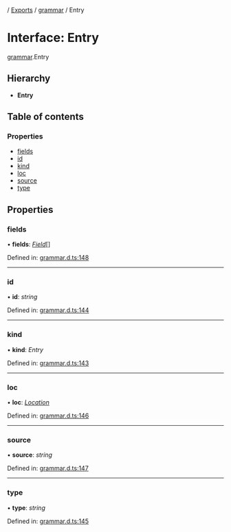 [](../README.md) / [Exports](../modules.md) / [grammar](../modules/grammar.md) / Entry

# Interface: Entry

[grammar](../modules/grammar.md).Entry

## Hierarchy

* **Entry**

## Table of contents

### Properties

- [fields](grammar.entry.md#fields)
- [id](grammar.entry.md#id)
- [kind](grammar.entry.md#kind)
- [loc](grammar.entry.md#loc)
- [source](grammar.entry.md#source)
- [type](grammar.entry.md#type)

## Properties

### fields

• **fields**: [*Field*](grammar.field.md)[]

Defined in: [grammar.d.ts:148](https://github.com/retorquere/bibtex-parser/blob/master/grammar.d.ts#L148)

___

### id

• **id**: *string*

Defined in: [grammar.d.ts:144](https://github.com/retorquere/bibtex-parser/blob/master/grammar.d.ts#L144)

___

### kind

• **kind**: *Entry*

Defined in: [grammar.d.ts:143](https://github.com/retorquere/bibtex-parser/blob/master/grammar.d.ts#L143)

___

### loc

• **loc**: [*Location*](grammar.location.md)

Defined in: [grammar.d.ts:146](https://github.com/retorquere/bibtex-parser/blob/master/grammar.d.ts#L146)

___

### source

• **source**: *string*

Defined in: [grammar.d.ts:147](https://github.com/retorquere/bibtex-parser/blob/master/grammar.d.ts#L147)

___

### type

• **type**: *string*

Defined in: [grammar.d.ts:145](https://github.com/retorquere/bibtex-parser/blob/master/grammar.d.ts#L145)
